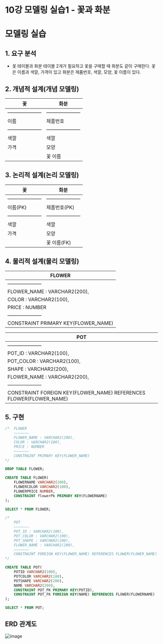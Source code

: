 # 10강 모델링 실습1 - 꽃과 화분

# 모델링 실습

## 1. 요구 분석

- 꽃 테이블과 화분 테이블 2개가 필요하고 꽃을 구매할 때 화분도 같이 구매한다. 꽃은 이름과 색깔, 가격이 있고 화분은 제품번호, 색깔, 모양, 꽃 이름이 있다.

## 2. 개념적 설계(개념 모델링)

| 꽃 | 화분 |
| --- | --- |
| ——————— | ——————— |
| 이름 | 제품번호 |
| ——————— | ——————— |
| 색깔 | 색깔 |
| 가격 | 모양 |
|  | 꽃 이름 |

## 3. 논리적 설계(논리 모델링)

| 꽃 | 화분 |
| --- | --- |
| ——————— | ——————— |
| 이름(PK) | 제품번호(PK) |
| ——————— | ——————— |
| 색깔 | 색깔 |
| 가격 | 모양 |
|  | 꽃 이름(FK) |

## 4. 물리적 설계(물리 모델링)

| FLOWER |
| --- |
| ——————— |
| FLOWER_NAME : VARCHAR2(200), |
| COLOR : VARCHAR2(100), |
| PRICE : NUMBER |
| ——————— |
| CONSTRAINT PRIMARY KEY(FLOWER_NAME) |

| POT |
| --- |
| ——————— |
| POT_ID : VARCHAR2(100), |
| POT_COLOR : VARCHAR2(100), |
| SHAPE : VARCHAR2(200), |
| FLOWER_NAME : VARCHAR2(200), |
| ——————— |
| CONSTRAINT FOREIGN KEY(FLOWER_NAME) REFERENCES FLOWER(FLOWER_NAME) |

## 5. 구현

```sql
/*	FLOWER
	———————
	FLOWER_NAME : VARCHAR2(200),
	COLOR : VARCHAR2(100),
	PRICE : NUMBER
	———————
	CONSTRAINT PRIMARY KEY(FLOWER_NAME)
*/

DROP TABLE FLOWER;

CREATE TABLE FLOWER(
	FLOWERNAME VARCHAR2(200),
	FLOWERCOLOR VARCHAR2(100),
	FLOWERPRICE NUMBER,
	CONSTRAINT flowerPk PRIMARY KEY(FLOWERNAME)
);

SELECT * FROM FLOWER;

/*
	POT
	———————
	POT_ID : VARCHAR2(100),
	POT_COLOR : VARCHAR2(100),
	POT_SHAPE : VARCHAR2(200),
	FLOWER_NAME : VARCHAR2(200),
	———————
	CONSTRAINT FOREIGN KEY(FLOWER_NAME) REFERENCES FLOWER(FLOWER_NAME)
*/

CREATE TABLE POT(
	POTID VARCHAR2(100),
	POTCOLOR VARCHAR2(100),
	POTSHAPE VARCHAR2(200),
	NAME VARCHAR2(200),
	CONSTRAINT POT_PK PRIMARY KEY(POTID),
	CONSTRAINT POT_FK FOREIGN KEY(NAME) REFERENCES FLOWER(FLOWERNAME)
);

SELECT * FROM POT;
```

## ERD 관계도
![image](https://github.com/user-attachments/assets/38f3ad13-9842-46ea-806d-72a2dcc3c95e)


